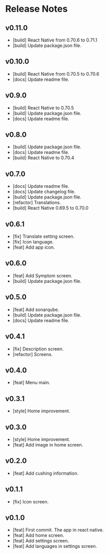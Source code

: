# Release Notes

## v0.11.0

- [build] React Native from 0.70.6 to 0.71.1
- [build] Update package.json file.

## v0.10.0

- [build] React Native from 0.70.5 to 0.70.6
- [docs] Update readme file.

## v0.9.0

- [build] React Native to 0.70.5
- [build] Update package.json file.
- [docs] Update readme file.

## v0.8.0

- [build] Update package.json file.
- [docs] Update readme file.
- [build] React Native to 0.70.4

## v0.7.0

- [docs] Update readme file.
- [docs] Update changelog file.
- [build] Update package.json file.
- [refactor] Translations.
- [build] React Native 0.69.5 to 0.70.0

## v0.6.1

- [fix] Translate setting screen.
- [fix] Icon language.
- [feat] Add app icon.

## v0.6.0

- [feat] Add Symptom screen.
- [build] Update package.json file.

## v0.5.0

- [feat] Add sonarqube.
- [build] Update package.json file.
- [docs] Update readme file.

## v0.4.1

- [fix] Description screen.
- [refactor] Screens.

## v0.4.0

- [feat] Menu main.

## v0.3.1

- [style] Home improvement.

## v0.3.0

- [style] Home improvement.
- [feat] Add image in home screen.

## v0.2.0

- [feat] Add cushing information.

## v0.1.1

- [fix] Icon screen.

## v0.1.0

- [feat] First commit. The app in react native.
- [feat] Add home screen.
- [feat] Add settings screen.
- [feat] Add languages in settings screen.